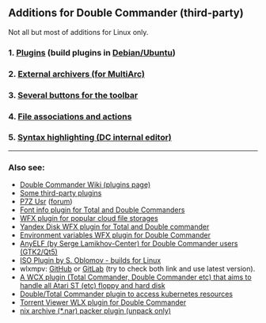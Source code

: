 Additions for Double Commander (third-party)
------------------------------

Not all but most of additions for Linux only.

### 1. [Plugins](plugins.md) (build plugins in [Debian/Ubuntu](dubuild.md))

### 2. [External archivers (for MultiArc)](multiarc.ini.md)

### 3. [Several buttons for the toolbar](buttons.md)

### 4. [File associations and actions](extassoc.xml.md)

### 5. [Syntax highlighting (DC internal editor)](highlighters)

---
### Also see:
- [Double Commander Wiki (plugins page)](https://github.com/doublecmd/doublecmd/wiki/Plugins)<br>
- [Some third-party plugins](https://github.com/doublecmd/plugins)<br>
- [P7Z Usr](https://github.com/ikk00/p7z-usr) ([forum](https://doublecmd.sourceforge.io/forum/viewtopic.php?f=5&t=3339))<br>
- [Font info plugin for Total and Double Commanders](https://github.com/danpla/wdx_fontinfo)<br>
- [WFX plugin for popular cloud file storages](https://github.com/ivanenko/cloud_storage)<br>
- [Yandex Disk WFX plugin for Total and Double commander](https://github.com/ivanenko/ydisk_commander)<br>
- [Environment variables WFX plugin for Double Commander](https://github.com/ivanenko/env_vars_commander)<br>
- [AnyELF (by Serge Lamikhov-Center) for Double Commander users (GTK2/Qt5)](https://github.com/Pasha-From-Russia/AnyELF-for-Double-Commander)<br>
- [ISO Plugin by S. Oblomov - builds for Linux](https://doublecmd.sourceforge.io/forum/viewtopic.php?f=5&t=3226)<br>
- wlxmpv: [GitHub](https://github.com/bayarookie/wlxmpv) or [GitLab](https://gitlab.com/bayarookie/wlxmpv) (try to check both link and use latest version).
- [A WCX plugin (Total Commander, Double Commander etc) that aims to handle all Atari ST (etc) floppy and hard disk ](https://github.com/ggnkua/Jacknife)<br>
- [Double/Total Commander plugin to access kubernetes resources ](https://github.com/calinrc/k8s_wfx)<br>
- [Torrent Viewer WLX plugin for Double Commander](https://github.com/Kolcha/dc-torrent-view)<br>
- [nix archive (*.nar) packer plugin (unpack only)](https://github.com/xBZZZZ/nix-archive-doublecmd)<br>
